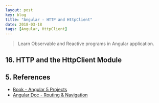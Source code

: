 ```yaml
---
layout: post
key: blog
title: "Angular - HTTP and HttpClient"
date: 2018-03-18
tags: [Angular, HttpClient]
---
```


> Learn Observable and Reactive programs in Angular application.

## 16. HTTP and the HttpClient Module

## 5. References
* [Book - Angular 5 Projects](https://www.amazon.com/Angular-Projects-Learn-Single-Applications/dp/148423278X)
* [Angular Doc - Routing & Navigation](https://angular.io/guide/router)
